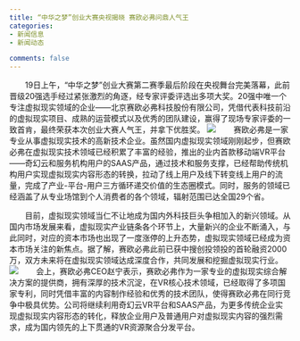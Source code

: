 ```yaml
---
title: “中华之梦”创业大赛央视揭晓 赛欧必弗问鼎人气王
categories:
- 新闻信息
- 新闻动态

comments: false
---
```

　　19日上午，“中华之梦”创业大赛第二赛季最后阶段在央视舞台完美落幕，此前晋级20强选手经过紧张激烈的角逐，经专家评委评选出多项大奖。20强中唯一个专注虚拟现实领域的企业——北京赛欧必弗科技股份有限公司，凭借代表科技前沿的虚拟现实项目、成熟的运营模式以及优秀的团队建设，赢得了现场专家评委的一致首肯，最终荣获本次创业大赛人气王，并拿下优胜奖。
<img src="/css/images/news/news151221_1.jpg">
　　赛欧必弗是一家专业从事虚拟现实技术的高新技术企业。虽然国内虚拟现实领域刚刚起步，但赛欧必弗在虚拟现实技术领域已经积累了丰富的经验，推出的业内首款移动端VR平台——奇幻云和服务机构用户的SAAS产品，通过技术和服务支撑，已经帮助传统机构用户实现虚拟现实内容形态的转换，拉动了线上用户及线下转变线上用户的流量，完成了产业-平台-用户三方循环递交价值的生态圈模式。同时，服务的领域已经涵盖了从专业场馆到个人消费者的各个领域，辐射范围已达全国29个省。

　　目前，虚拟现实领域当仁不让地成为国内外科技巨头争相加入的新兴领域。从国内市场发展来看，虚拟现实产业链条各个环节上，大量新兴的企业不断涌入，与此同时，对应的资本市场也出现了一度涨停的上升态势，虚拟现实领域已经成为资本市场关注的新焦点。据了解，赛欧必弗此前已获中搜创投领投的首轮融资2000万，双方未来将在虚拟现实领域达成深度合作，共同发展和挖掘虚拟现实行业。
<img src="/css/images/news/news151221.jpg">
　　会上，赛欧必弗CEO赵宁表示，赛欧必弗作为一家专业的虚拟现实综合解决方案的提供商，拥有深厚的技术沉淀，在VR核心技术领域，已经取得了多项国家专利，同时凭借丰富的内容制作经验和优秀的技术团队，使得赛欧必弗在同行竞争中极具优势。公司将继续利用奇幻云VR平台和SAAS产品，为更多传统企业实现虚拟现实内容形态的转化，释放企业用户及普通用户对虚拟现实内容的强烈需求，成为国内领先的上下贯通的VR资源聚合分发平台。